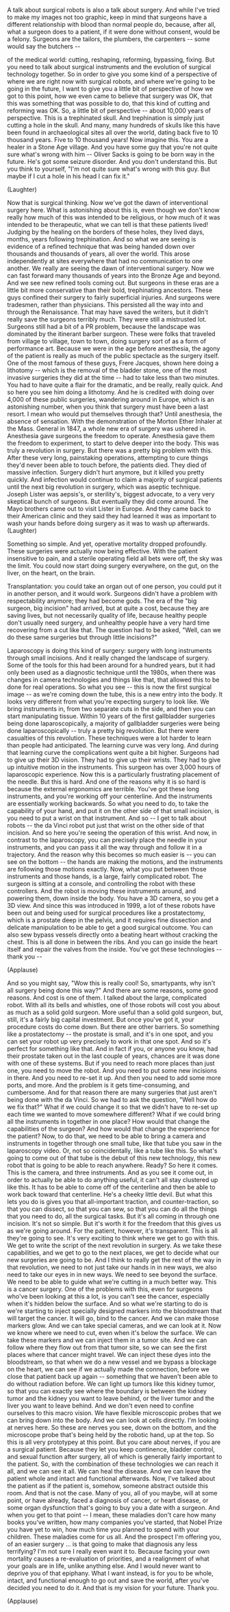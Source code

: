 
A talk about surgical robots
is also a talk about surgery.
And while I&#39;ve tried to make my images not too graphic,
keep in mind that surgeons have a different relationship with blood
than normal people do,
because, after all, what a surgeon does to a patient,
if it were done without consent,
would be a felony.
Surgeons are the tailors, the plumbers,
the carpenters -- some would say the butchers --

of the medical world:
cutting, reshaping, reforming,
bypassing, fixing.
But you need to talk about surgical instruments
and the evolution of surgical technology together.
So in order to give you some kind of a perspective
of where we are right now
with surgical robots,
and where we&#39;re going to be going in the future,
I want to give you a little bit of perspective
of how we got to this point,
how we even came to believe
that surgery was OK,
that this was something that was possible to do,
that this kind of cutting and reforming was OK.
So, a little bit of perspective --
about 10,000 years of perspective.
This is a trephinated skull.
And trephination is simply just cutting a hole in the skull.
And many, many hundreds of skulls like this
have been found in archaeological sites
all over the world,
dating back five to 10 thousand years.
Five to 10 thousand years! Now imagine this.
You are a healer in a Stone Age village.
And you have some guy that you&#39;re not quite sure what&#39;s wrong with him --
Oliver Sacks is going to be born way in the future.
He&#39;s got some seizure disorder. And you don&#39;t understand this.
But you think to yourself,
&quot;I&#39;m not quite sure what&#39;s wrong with this guy.
But maybe if I cut a hole in his head I can fix it.&quot;

(Laughter)

Now that is surgical thinking.
Now we&#39;ve got the dawn of interventional surgery here.
What is astonishing about this is,
even though we don&#39;t know really how much of this
was intended to be religious,
or how much of it was intended to be therapeutic,
what we can tell is that these patients lived!
Judging by the healing on the borders of these holes,
they lived days, months, years following trephination.
And so what we are seeing is evidence
of a refined technique
that was being handed down over thousands and thousands of years,
all over the world.
This arose independently at sites everywhere
that had no communication to one another.
We really are seeing the dawn of interventional surgery.
Now we can fast forward many thousands of years
into the Bronze Age and beyond.
And we see new refined tools coming out.
But surgeons in these eras are a little bit more conservative
than their bold, trephinating ancestors.
These guys confined their surgery
to fairly superficial injuries.
And surgeons were tradesmen,
rather than physicians.
This persisted all the way into and through the Renaissance.
That may have saved the writers,
but it didn&#39;t really save the surgeons terribly much.
They were still a mistrusted lot.
Surgeons still had a bit of a PR problem,
because the landscape was dominated
by the itinerant barber surgeon.
These were folks that traveled from village to village, town to town,
doing surgery sort of as a form of performance art.
Because we were in the age before anesthesia,
the agony of the patient
is really as much of the public spectacle
as the surgery itself.
One of the most famous of these guys, Frere Jacques,
shown here doing a lithotomy --
which is the removal of the bladder stone,
one of the most invasive surgeries they did at the time --
had to take less than two minutes.
You had to have quite a flair for the dramatic,
and be really, really quick.
And so here you see him doing a lithotomy.
And he is credited with doing over 4,000 of these public surgeries,
wandering around in Europe,
which is an astonishing number,
when you think that surgery must have been a last resort.
I mean who would put themselves through that?
Until anesthesia, the absence of sensation.
With the demonstration of the Morton Ether Inhaler
at the Mass. General in 1847,
a whole new era of surgery was ushered in.
Anesthesia gave surgeons the freedom to operate.
Anesthesia gave them the freedom to experiment,
to start to delve deeper into the body.
This was truly a revolution in surgery.
But there was a pretty big problem with this.
After these very long, painstaking operations,
attempting to cure things they&#39;d never been able to touch before,
the patients died.
They died of massive infection.
Surgery didn&#39;t hurt anymore,
but it killed you pretty quickly.
And infection would continue to claim a majority of surgical patients
until the next big revolution in surgery,
which was aseptic technique.
Joseph Lister was aepsis&#39;s,
or sterility&#39;s, biggest advocate,
to a very very skeptical bunch of surgeons.
But eventually they did come around.
The Mayo brothers came out to visit Lister in Europe.
And they came back to their American clinic and they said
they had learned it was as important to wash your hands
before doing surgery
as it was to wash up afterwards. 
(Laughter)

Something so simple.
And yet, operative mortality dropped profoundly.
These surgeries were actually now being effective.
With the patient insensitive to pain,
and a sterile operating field
all bets were off, the sky was the limit.
You could now start doing surgery everywhere,
on the gut, on the liver,
on the heart, on the brain.

Transplantation: you could take an organ out of one person,
you could put it in another person, and it would work.
Surgeons didn&#39;t have a problem with respectability anymore;
they had become gods.
The era of the &quot;big surgeon, big incision&quot; had arrived,
but at quite a cost,
because they are saving lives,
but not necessarily quality of life,
because healthy people don&#39;t usually need surgery,
and unhealthy people have a very hard time recovering from a cut like that.
The question had to be asked,
&quot;Well, can we do these same surgeries
but through little incisions?&quot;

Laparoscopy is doing this kind of surgery:
surgery with long instruments through small incisions.
And it really changed the landscape of surgery.
Some of the tools for this had been around for a hundred years,
but it had only been used as a diagnostic technique
until the 1980s,
when there was changes in camera technologies and things like that,
that allowed this to be done for real operations.
So what you see -- this is now the first surgical image --
as we&#39;re coming down the tube, this is a new entry into the body.
It looks very different from what you&#39;re expecting surgery to look like.
We bring instruments in,
from two separate cuts in the side,
and then you can start manipulating tissue.
Within 10 years of the first gallbladder surgeries
being done laparoscopically,
a majority of gallbladder surgeries
were being done laparoscopically --
truly a pretty big revolution.
But there were casualties of this revolution.
These techniques were a lot harder to learn
than people had anticipated.
The learning curve was very long.
And during that learning curve the complications went quite a bit higher.
Surgeons had to give up their 3D vision.
They had to give up their wrists.
They had to give up intuitive motion in the instruments.
This surgeon has over 3,000 hours of laparoscopic experience.
Now this is a particularly frustrating placement of the needle.
But this is hard.
And one of the reasons why it is so hard
is because the external ergonomics are terrible.
You&#39;ve got these long instruments, and you&#39;re working off your centerline.
And the instruments are essentially working backwards.
So what you need to do, to take the capability of your hand,
and put it on the other side of that small incision,
is you need to put a wrist on that instrument.
And so -- I get to talk about robots --
the da Vinci robot
put just that wrist on the other side of that incision.
And so here you&#39;re seeing the operation of this wrist.
And now, in contrast to the laparoscopy,
you can precisely place the needle in your instruments,
and you can pass it all the way through
and follow it in a trajectory.
And the reason why this becomes so much easier
is -- you can see on the bottom --
the hands are making the motions,
and the instruments are following those motions exactly.
Now, what you put between those instruments and those hands,
is a large, fairly complicated robot.
The surgeon is sitting at a console,
and controlling the robot with these controllers.
And the robot is moving these instruments around,
and powering them, down inside the body.
You have a 3D camera, so you get a 3D view.
And since this was introduced in 1999,
a lot of these robots have been out
and being used for surgical procedures like a prostatectomy,
which is a prostate deep in the pelvis,
and it requires fine dissection
and delicate manipulation
to be able to get a good surgical outcome.
You can also sew bypass vessels directly onto a beating heart
without cracking the chest.
This is all done in between the ribs.
And you can go inside the heart itself
and repair the valves from the inside.
You&#39;ve got these technologies -- thank you --

(Applause)

And so you might say, &quot;Wow this is really cool!
So, smartypants, why isn&#39;t all surgery being done this way?&quot;
And there are some reasons, some good reasons.
And cost is one of them.
I talked about the large, complicated robot.
With all its bells and whistles, one of those robots
will cost you about as much as a solid gold surgeon.
More useful than a solid gold surgeon,
but, still, it&#39;s a fairly big capital investment.
But once you&#39;ve got it, your procedure costs do come down.
But there are other barriers.
So something like a prostatectomy --
the prostate is small, and it&#39;s in one spot,
and you can set your robot up very precisely
to work in that one spot.
And so it&#39;s perfect for something like that.
And in fact if you, or anyone you know,
had their prostate taken out in the last couple of years,
chances are it was done with one of these systems.
But if you need to reach more places than just one,
you need to move the robot.
And you need to put some new incisions in there.
And you need to re-set it up.
And then you need to add some more ports, and more.
And the problem is it gets time-consuming, and cumbersome.
And for that reason there are many surgeries
that just aren&#39;t being done with the da Vinci.
So we had to ask the question, &quot;Well how do we fix that?&quot;
What if we could change it so that we didn&#39;t have to re-set up
each time we wanted to move somewhere different?
What if we could bring all the instruments
in together in one place?
How would that change the capabilities of the surgeon?
And how would that change the experience for the patient?
Now, to do that,
we need to be able to bring a camera
and instruments in together through one small tube,
like that tube you saw in the laparoscopy video.
Or, not so coincidentally, like a tube like this.
So what&#39;s going to come out of that tube
is the debut of this new technology,
this new robot that is going to be able to reach anywhere.
Ready? So here it comes.
This is the camera, and three instruments.
And as you see it come out,
in order to actually be able to do anything useful,
it can&#39;t all stay clustered up like this.
It has to be able to come off of the centerline
and then be able to work back toward that centerline.
He&#39;s a cheeky little devil.
But what this lets you do
is gives you that all-important traction,
and counter-traction,
so that you can dissect, so that you can sew,
so that you can do all the things that you need to do,
all the surgical tasks.
But it&#39;s all coming in through one incision.
It&#39;s not so simple.
But it&#39;s worth it for the freedom that this gives us
as we&#39;re going around.
For the patient, however,
it&#39;s transparent. This is all they&#39;re going to see.
It&#39;s very exciting to think where we get to go with this.
We get to write the script of the next revolution in surgery.
As we take these capabilities, and we get to go to the next places,
we get to decide what our new surgeries are going to be.
And I think to really get the rest of the way
in that revolution,
we need to not just take our hands in in new ways,
we also need to take our eyes in in new ways.
We need to see beyond the surface.
We need to be able to guide what we&#39;re cutting
in a much better way.
This is a cancer surgery.
One of the problems with this,
even for surgeons who&#39;ve been looking at this a lot,
is you can&#39;t see the cancer,
especially when it&#39;s hidden below the surface.
And so what we&#39;re starting to do
is we&#39;re starting to inject specially designed markers
into the bloodstream that will target the cancer.
It will go, bind to the cancer.
And we can make those markers glow.
And we can take special cameras,
and we can look at it.
Now we know where we need to cut,
even when it&#39;s below the surface.
We can take these markers and we can inject them in a tumor site.
And we can follow where they flow out from that tumor site,
so we can see the first places where that cancer might travel.
We can inject these dyes into the bloodstream,
so that when we do a new vessel
and we bypass a blockage on the heart,
we can see if we actually made the connection,
before we close that patient back up again --
something that we haven&#39;t been able to do
without radiation before.
We can light up tumors
like this kidney tumor,
so that you can exactly see where the boundary is
between the kidney tumor and the kidney you want to leave behind,
or the liver tumor and the liver you want to leave behind.
And we don&#39;t even need to confine ourselves
to this macro vision.
We have flexible microscopic probes
that we can bring down into the body.
And we can look at cells directly.
I&#39;m looking at nerves here. So these are nerves you see, down on the bottom,
and the microscope probe that&#39;s being held by the robotic hand, up at the top.
So this is all very prototypey at this point.
But you care about nerves, if you are a surgical patient.
Because they let you keep continence,
bladder control, and sexual function after surgery,
all of which is generally fairly important to the patient.
So, with the combination of these technologies
we can reach it all, and we can see it all.
We can heal the disease.
And we can leave the patient whole and intact
and functional afterwards.
Now, I&#39;ve talked about the patient
as if the patient is, somehow, someone abstract
outside this room.
And that is not the case.
Many of you, all of you maybe,
will at some point, or have already, faced a diagnosis of cancer,
or heart disease, or some organ dysfunction
that&#39;s going to buy you a date with a surgeon.
And when you get to that point --
I mean, these maladies don&#39;t care
how many books you&#39;ve written,
how many companies you&#39;ve started,
that Nobel Prize you have yet to win,
how much time you planned to spend with your children.
These maladies come for us all.
And the prospect I&#39;m offering you, of an easier surgery ...
is that going to make that diagnosis any less terrifying?
I&#39;m not sure I really even want it to.
Because facing your own mortality
causes a re-evaluation of priorities,
and a realignment of what your goals are in life, unlike anything else.
And I would never want to deprive you of that epiphany.
What I want instead,
is for you to be whole, intact,
and functional enough to go out and save the world,
after you&#39;ve decided you need to do it.
And that is my vision for your future.
Thank you.

(Applause)

